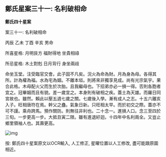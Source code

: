 ## 鄭氏星案三十一: 名利破相命

**鄭氏四十星案**

案三十一: 名利破相命

丙辰 乙未 丁酉 辛亥 男命

所喜星格: 月明艮方 福財得地 坐貴相祿

所忌星格: 木土對剋 日月背行 身坐兩歧

命坐玉堂。注受臨官交會。此子固不凡矣。況火為命為財。月為身為母。各得其所。計為權為福。水為宅為姻。不離本垣。則將來非獨享見成。尚有光宗氣宇。果合此格。木母配火父而生於次胎。且我繼母也。下招弟亦必一損一得。否則各胞者宜之。冠畢姻而且有貌。差一歲宜之。本身則有破相之疾。蓋土為天雄。而羅日同宮故也。雖然。賴此以壓五週七歲之關。七歲後入學。漸有成人之志。十五六離亥入子。旺相唐符在焉。幹父之蠱。氣象日新。只旺相太早。而於初交之際。蓋亦不可不謹。乘舟跨馬。預作關防。則無往非利也。二十念一。進損人口。念三至四於三旬。一步更高一步。大抵丑寅二限。雖有進退紆迴。十四年中名利兩全。又豈止鄉里領袖人也。其壽更高。

![img](https://lh3.googleusercontent.com/e5IccyDiu6Ey1cavokyfawJt-rN4IFFQu3oEsEzeerzYpcsHEdm3htpJNI1P56gjFHlcNwqoWpLPBKHlL9MoEju45yLjo7PoGuvnl0cP88c=w1280)

按: 鄭氏四十星案原文以OCR輸入, 人工修正, 星曜位置以人工修改, 盡可能跟原圖相近。